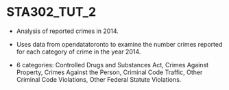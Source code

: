 # STA302_TUT_2

- Analysis of reported crimes in 2014.

- Uses data from opendatatoronto to examine the number crimes reported for each category of crime in the year 2014.

- 6 categories: Controlled Drugs and Substances Act, Crimes Against Property, Crimes Against the Person, Criminal Code Traffic, Other Criminal Code Violations, Other Federal Statute Violations.

